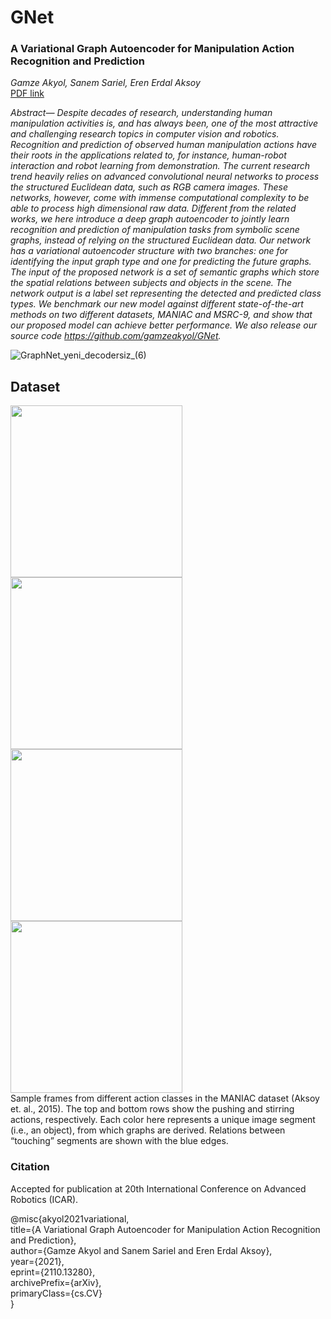 # GNet

### A Variational Graph Autoencoder for Manipulation Action Recognition and Prediction
_Gamze Akyol, Sanem Sariel, Eren Erdal Aksoy_  
[PDF link](https://arxiv.org/abs/2110.13280#)

_Abstract— Despite decades of research, understanding human manipulation activities is, and has always been, one of the most attractive and challenging research topics in computer vision and robotics. Recognition and prediction of observed human manipulation actions have their roots in the applications related to, for instance, human-robot interaction and robot learning from demonstration. The current research trend heavily relies on advanced convolutional neural networks to process the structured Euclidean data, such as RGB camera images. These networks, however, come with immense computational complexity to be able to process high dimensional raw data. Different from the related works, we here introduce a deep graph autoencoder to jointly learn recognition and prediction of manipulation tasks from symbolic scene graphs, instead of relying on the structured Euclidean data. Our network has a variational autoencoder structure with two branches: one for identifying the input graph type and one for predicting the future graphs. The input of the proposed network is a set of semantic graphs which store the spatial relations between subjects and objects in the scene. The network output is a label set representing the detected and predicted class types. We benchmark our new model against different state-of-the-art methods on two different datasets, MANIAC and MSRC-9, and show that our proposed model can achieve better performance. We also release our source code https://github.com/gamzeakyol/GNet._

![GraphNet_yeni_decodersiz_(6)](https://user-images.githubusercontent.com/15743753/138309567-6a6abadf-4487-4b16-b745-0a236c634928.png)


## Dataset
<img src="https://user-images.githubusercontent.com/15743753/148391329-0a61cd02-f872-42aa-8251-b0b4e22687a5.png" width="275">  <img src="https://user-images.githubusercontent.com/15743753/148391361-adb89525-ff0a-4220-878f-43637c199a14.png" width="275"><br/>
<img src="https://user-images.githubusercontent.com/15743753/148391371-5ab95005-7340-40df-ad95-2a7df0481284.png" width="275">  <img src="https://user-images.githubusercontent.com/15743753/148391376-3d8e7a49-17f6-44a7-b784-75cd5d7a523e.png" width="275"><br/>
Sample frames from different action classes in the MANIAC dataset (Aksoy et. al., 2015). The top and bottom rows show the pushing and stirring actions, respectively. Each color here represents a unique image segment (i.e., an object), from which graphs are derived. Relations between “touching” segments are shown with the blue edges.


### Citation

Accepted for publication at 20th International Conference on Advanced Robotics (ICAR).  

@misc{akyol2021variational,  
    title={A Variational Graph Autoencoder for Manipulation Action Recognition and Prediction},  
    author={Gamze Akyol and Sanem Sariel and Eren Erdal Aksoy},  
    year={2021},  
    eprint={2110.13280},  
    archivePrefix={arXiv},  
    primaryClass={cs.CV}  
}
